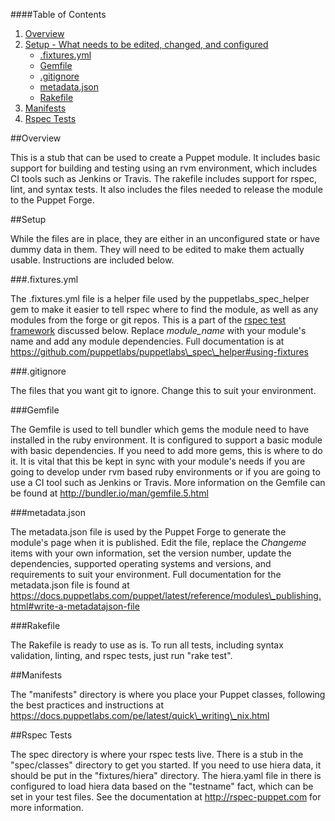 ####Table of Contents

1. [Overview](#overview)
2. [Setup - What needs to be edited, changed, and configured](#setup)
    * [.fixtures.yml](#fixtures)
    * [Gemfile](#gemfile)
    * [.gitignore](#gitignore)
    * [metadata.json](#metadata)
    * [Rakefile](#rakefile)
3. [Manifests](#manifests)
4. [Rspec Tests](#rspec-tests)

##Overview

This is a stub that can be used to create a Puppet module. It includes basic support for building and testing using an rvm environment, which includes CI tools such as Jenkins or Travis. The rakefile includes support for rspec, lint, and syntax tests. It also includes the files needed to release the module to the Puppet Forge.

##Setup

While the files are in place, they are either in an unconfigured state or have dummy data in them. They will need to be edited to make them actually usable. Instructions are included below.

###.fixtures.yml

The .fixtures.yml file is a helper file used by the puppetlabs\_spec\_helper gem to make it easier to tell rspec where to find the module, as well as any modules from the forge or git repos. This is a part of the [rspec test framework](#rspec-tests) discussed below. Replace *module\_name* with your module's name and add any module dependencies. Full documentation is at https://github.com/puppetlabs/puppetlabs\_spec\_helper#using-fixtures

###.gitignore

The files that you want git to ignore. Change this to suit your environment.

###Gemfile

The Gemfile is used to tell bundler which gems the module need to have installed in the ruby environment. It is configured to support a basic module with basic dependencies. If you need to add more gems, this is where to do it. It is vital that this be kept in sync with your module's needs if you are going to develop under rvm based ruby environments or if you are going to use a CI tool such as Jenkins or Travis. More information on the Gemfile can be found at http://bundler.io/man/gemfile.5.html

###metadata.json

The metadata.json file is used by the Puppet Forge to generate the module's page when it is published. Edit the file, replace the *Changeme* items with your own information, set the version number, update the dependencies, supported operating systems and versions, and requirements to suit your environment. Full documentation for the metadata.json file is found at https://docs.puppetlabs.com/puppet/latest/reference/modules\_publishing.html#write-a-metadatajson-file

###Rakefile

The Rakefile is ready to use as is. To run all tests, including syntax validation, linting, and rspec tests, just run "rake test".

##Manifests

The "manifests" directory is where you place your Puppet classes, following the best practices and instructions at https://docs.puppetlabs.com/pe/latest/quick\_writing\_nix.html

##Rspec Tests

The spec directory is where your rspec tests live. There is a stub in the "spec/classes" directory to get you started. If you need to use hiera data, it should be put in the "fixtures/hiera" directory. The hiera.yaml file in there is configured to load hiera data based on the "testname" fact, which can be set in your test files. See the documentation at http://rspec-puppet.com for more information.
